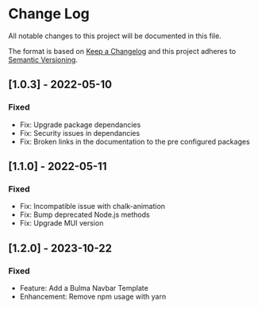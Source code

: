 
# Change Log
All notable changes to this project will be documented in this file.
 
The format is based on [Keep a Changelog](http://keepachangelog.com/) and this project adheres to [Semantic Versioning](http://semver.org/).
 
## [1.0.3] - 2022-05-10
 
### Fixed
 - Fix: Upgrade package dependancies
 - Fix: Security issues in dependancies
 - Fix: Broken links in the documentation to the pre configured packages

## [1.1.0] - 2022-05-11
 
### Fixed
 - Fix: Incompatible issue with chalk-animation
 - Fix: Bump deprecated Node.js methods
 - Fix: Upgrade MUI version

## [1.2.0] - 2023-10-22

### Fixed
 - Feature: Add a Bulma Navbar Template
 - Enhancement: Remove npm usage with yarn